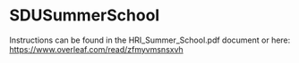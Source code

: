 # SDUSummerSchool

Instructions can be found in the HRI_Summer_School.pdf document or here: https://www.overleaf.com/read/zfmyvmsnsxvh

